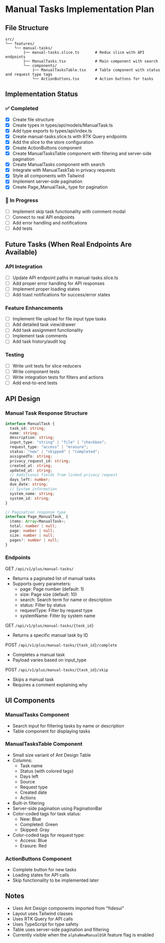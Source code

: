 # Manual Tasks Implementation Plan

## File Structure
```
src/
└── features/
    └── manual-tasks/
        ├── manual-tasks.slice.ts       # Redux slice with API endpoints
        ├── ManualTasks.tsx             # Main component with search
        └── components/
            ├── ManualTasksTable.tsx    # Table component with status and request type tags
            └── ActionButtons.tsx       # Action buttons for tasks
```

## Implementation Status

### ✅ Completed
- [x] Create file structure
- [x] Create types in types/api/models/ManualTask.ts
- [x] Add type exports to types/api/index.ts
- [x] Create manual-tasks.slice.ts with RTK Query endpoints
- [x] Add the slice to the store configuration
- [x] Create ActionButtons component
- [x] Create ManualTasksTable component with filtering and server-side pagination
- [x] Create ManualTasks component with search
- [x] Integrate with ManualTaskTab in privacy requests
- [x] Style all components with Tailwind
- [x] Implement server-side pagination
- [x] Create Page_ManualTask_ type for pagination

### 🔄 In Progress
- [ ] Implement skip task functionality with comment modal
- [ ] Connect to real API endpoints
- [ ] Add error handling and notifications
- [ ] Add tests

## Future Tasks (When Real Endpoints Are Available)

### API Integration
- [ ] Update API endpoint paths in manual-tasks.slice.ts
- [ ] Add proper error handling for API responses
- [ ] Implement proper loading states
- [ ] Add toast notifications for success/error states

### Feature Enhancements
- [ ] Implement file upload for file input type tasks
- [ ] Add detailed task view/drawer
- [ ] Add task assignment functionality
- [ ] Implement task comments
- [ ] Add task history/audit log

### Testing
- [ ] Write unit tests for slice reducers
- [ ] Write component tests
- [ ] Write integration tests for filters and actions
- [ ] Add end-to-end tests

## API Design

### Manual Task Response Structure
```typescript
interface ManualTask {
  task_id: string;
  name: string;
  description: string;
  input_type: "string" | "file" | "checkbox";
  request_type: "access" | "erasure";
  status: "new" | "skipped" | "completed";
  assignedTo: string;
  privacy_request_id: string;
  created_at: string;
  updated_at: string;
  // Additional fields from linked privacy request
  days_left: number;
  due_date: string;
  // System information
  system_name: string;
  system_id: string;
}

// Pagination response type
interface Page_ManualTask_ {
  items: Array<ManualTask>;
  total: number | null;
  page: number | null;
  size: number | null;
  pages?: number | null;
}
```

### Endpoints
GET `/api/v1/plus/manual-tasks/`
- Returns a paginated list of manual tasks
- Supports query parameters:
  - page: Page number (default: 1)
  - size: Page size (default: 10)
  - search: Search term for name or description
  - status: Filter by status
  - requestType: Filter by request type
  - systemName: Filter by system name

GET `/api/v1/plus/manual-tasks/{task_id}`
- Returns a specific manual task by ID

POST `/api/v1/plus/manual-tasks/{task_id}/complete`
- Completes a manual task
- Payload varies based on input_type

POST `/api/v1/plus/manual-tasks/{task_id}/skip`
- Skips a manual task
- Requires a comment explaining why

## UI Components

### ManualTasks Component
- Search input for filtering tasks by name or description
- Table component for displaying tasks

### ManualTasksTable Component
- Small size variant of Ant Design Table
- Columns:
  - Task name
  - Status (with colored tags)
  - Days left
  - Source
  - Request type
  - Created date
  - Actions
- Built-in filtering
- Server-side pagination using PaginationBar
- Color-coded tags for task status:
  - New: Blue
  - Completed: Green
  - Skipped: Gray
- Color-coded tags for request type:
  - Access: Blue
  - Erasure: Red

### ActionButtons Component
- Complete button for new tasks
- Loading states for API calls
- Skip functionality to be implemented later

## Notes
- Uses Ant Design components imported from "fidesui"
- Layout uses Tailwind classes
- Uses RTK Query for API calls
- Uses TypeScript for type safety
- Table uses server-side pagination and filtering
- Currently visible when the `alphaNewManualDSR` feature flag is enabled
